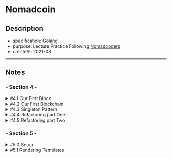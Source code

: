 # Nomadcoin

## Description

- specification: Golang
- purpose: Lecture Practice Following [Nomadcoders](https://nomadcoders.co/)
- createAt: 2021-08

---

## Notes

### - Section 4 -

<!-- 4.1 -->
<details><summary>#4.1 Our First Block</summary>

- What is one-way-function
- What is hash
- Generate genesis block with SHA256

</details>

<!-- 4.2 -->
<details><summary>#4.2 Our First Blockchain</summary>
  
- Make blocks as chain
- Genarate blocks through functions

</details>

<!-- 4.3 -->
<details><summary>#4.3 Singleton Pattern</summary>

- Refactoring to separated module
- What is singleton pattern

</details>

<!-- 4.4 -->
<details><summary>#4.4 Refactoring part One</summary>

- What is [sync.Once.Do](https://pkg.go.dev/sync@go1.16.7#Once.Do)
- Reactor codes to apply singleton pattern

</details>

<!-- 4.5 -->
<details><summary>#4.5 Refactoring part Two</summary>

- Continuing refactoring

</details>

### - Section 5 -

<!-- 5.0 -->
<details><summary>#5.0 Setup</summary>

- Basic Setting for web server

```go
package main

import (
	"fmt"
	"net/http"
)

const port string = ":4000"

func home(rw http.ResponseWriter, r *http.Request) {
	fmt.Fprintf(rw, "Hello World!")
}

func main() {
	http.HandleFunc("/", home)
	fmt.Printf("Server listening on port http://localhost%s\n", port)
	http.ListenAndServe(port, nil)
}

```

</details>

<!-- 5.1 -->
<details><summary>#5.1 Rendering Templates</summary>

- Basic Setting for web server

</details>
